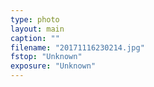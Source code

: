 ```yaml
---
type: photo
layout: main
caption: ""
filename: "20171116230214.jpg"
fstop: "Unknown"
exposure: "Unknown"
---
```

